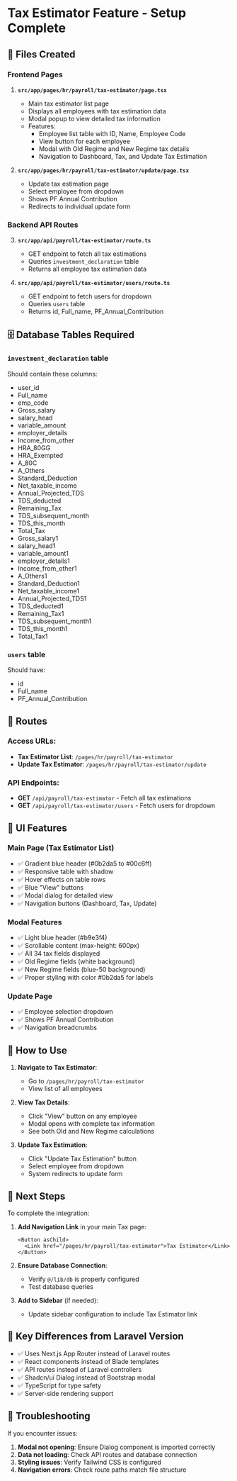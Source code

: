 # Tax Estimator Feature - Setup Complete

## 📁 Files Created

### Frontend Pages
1. **`src/app/pages/hr/payroll/tax-estimator/page.tsx`**
   - Main tax estimator list page
   - Displays all employees with tax estimation data
   - Modal popup to view detailed tax information
   - Features:
     - Employee list table with ID, Name, Employee Code
     - View button for each employee
     - Modal with Old Regime and New Regime tax details
     - Navigation to Dashboard, Tax, and Update Tax Estimation

2. **`src/app/pages/hr/payroll/tax-estimator/update/page.tsx`**
   - Update tax estimation page
   - Select employee from dropdown
   - Shows PF Annual Contribution
   - Redirects to individual update form

### Backend API Routes
3. **`src/app/api/payroll/tax-estimator/route.ts`**
   - GET endpoint to fetch all tax estimations
   - Queries `investment_declaration` table
   - Returns all employee tax estimation data

4. **`src/app/api/payroll/tax-estimator/users/route.ts`**
   - GET endpoint to fetch users for dropdown
   - Queries `users` table
   - Returns id, Full_name, PF_Annual_Contribution

## 🗄️ Database Tables Required

### `investment_declaration` table
Should contain these columns:
- user_id
- Full_name
- emp_code
- Gross_salary
- salary_head
- variable_amount
- employer_details
- Income_from_other
- HRA_80GG
- HRA_Exempted
- A_80C
- A_Others
- Standard_Deduction
- Net_taxable_income
- Annual_Projected_TDS
- TDS_deducted
- Remaining_Tax
- TDS_subsequent_month
- TDS_this_month
- Total_Tax
- Gross_salary1
- salary_head1
- variable_amount1
- employer_details1
- Income_from_other1
- A_Others1
- Standard_Deduction1
- Net_taxable_income1
- Annual_Projected_TDS1
- TDS_deducted1
- Remaining_Tax1
- TDS_subsequent_month1
- TDS_this_month1
- Total_Tax1

### `users` table
Should have:
- id
- Full_name
- PF_Annual_Contribution

## 🔗 Routes

### Access URLs:
- **Tax Estimator List**: `/pages/hr/payroll/tax-estimator`
- **Update Tax Estimator**: `/pages/hr/payroll/tax-estimator/update`

### API Endpoints:
- **GET** `/api/payroll/tax-estimator` - Fetch all tax estimations
- **GET** `/api/payroll/tax-estimator/users` - Fetch users for dropdown

## 🎨 UI Features

### Main Page (Tax Estimator List)
- ✅ Gradient blue header (#0b2da5 to #00c6ff)
- ✅ Responsive table with shadow
- ✅ Hover effects on table rows
- ✅ Blue "View" buttons
- ✅ Modal dialog for detailed view
- ✅ Navigation buttons (Dashboard, Tax, Update)

### Modal Features
- ✅ Light blue header (#b9e3f4)
- ✅ Scrollable content (max-height: 600px)
- ✅ All 34 tax fields displayed
- ✅ Old Regime fields (white background)
- ✅ New Regime fields (blue-50 background)
- ✅ Proper styling with color #0b2da5 for labels

### Update Page
- ✅ Employee selection dropdown
- ✅ Shows PF Annual Contribution
- ✅ Navigation breadcrumbs

## 🚀 How to Use

1. **Navigate to Tax Estimator**:
   - Go to `/pages/hr/payroll/tax-estimator`
   - View list of all employees

2. **View Tax Details**:
   - Click "View" button on any employee
   - Modal opens with complete tax information
   - See both Old and New Regime calculations

3. **Update Tax Estimation**:
   - Click "Update Tax Estimation" button
   - Select employee from dropdown
   - System redirects to update form

## 📝 Next Steps

To complete the integration:

1. **Add Navigation Link** in your main Tax page:
   ```tsx
   <Button asChild>
     <Link href="/pages/hr/payroll/tax-estimator">Tax Estimator</Link>
   </Button>
   ```

2. **Ensure Database Connection**:
   - Verify `@/lib/db` is properly configured
   - Test database queries

3. **Add to Sidebar** (if needed):
   - Update sidebar configuration to include Tax Estimator link

## 🎯 Key Differences from Laravel Version

- ✅ Uses Next.js App Router instead of Laravel routes
- ✅ React components instead of Blade templates
- ✅ API routes instead of Laravel controllers
- ✅ Shadcn/ui Dialog instead of Bootstrap modal
- ✅ TypeScript for type safety
- ✅ Server-side rendering support

## 🔧 Troubleshooting

If you encounter issues:

1. **Modal not opening**: Ensure Dialog component is imported correctly
2. **Data not loading**: Check API routes and database connection
3. **Styling issues**: Verify Tailwind CSS is configured
4. **Navigation errors**: Check route paths match file structure
